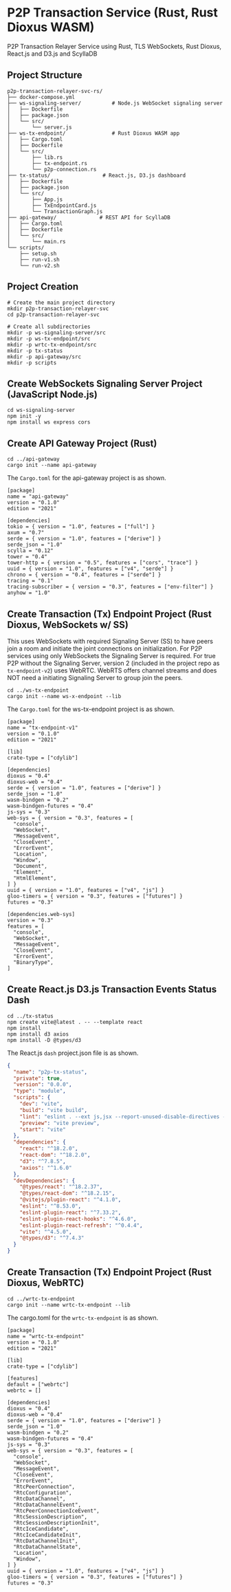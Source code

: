 # P2P Transaction Service (Rust, Rust Dioxus WASM)
P2P Transaction Relayer Service using Rust, TLS WebSockets, Rust Dioxus, React.js and D3.js and ScyllaDB


## Project Structure
```shell
p2p-transaction-relayer-svc-rs/
├── docker-compose.yml
├── ws-signaling-server/          # Node.js WebSocket signaling server
│   ├── Dockerfile
│   ├── package.json
│   └── src/
│       └── server.js
├── ws-tx-endpoint/               # Rust Dioxus WASM app
│   ├── Cargo.toml
│   ├── Dockerfile
│   └── src/
│       ├── lib.rs
│       ├── tx-endpoint.rs
│       └── p2p-connection.rs
├── tx-status/                 # React.js, D3.js dashboard
│   ├── Dockerfile
│   ├── package.json
│   └── src/
│       ├── App.js
│       ├── TxEndpointCard.js
│       └── TransactionGraph.js
├── api-gateway/              # REST API for ScyllaDB
│   ├── Cargo.toml
│   ├── Dockerfile
│   └── src/
│       └── main.rs
└── scripts/
    ├── setup.sh
    ├── run-v1.sh
    └── run-v2.sh
```


## Project Creation

```shell
# Create the main project directory
mkdir p2p-transaction-relayer-svc
cd p2p-transaction-relayer-svc

# Create all subdirectories
mkdir -p ws-signaling-server/src
mkdir -p ws-tx-endpoint/src
mkdir -p wrtc-tx-endpoint/src
mkdir -p tx-status
mkdir -p api-gateway/src
mkdir -p scripts
```


## Create WebSockets Signaling Server Project (JavaScript Node.js)

```shell
cd ws-signaling-server
npm init -y
npm install ws express cors
```


## Create API Gateway Project (Rust)

```shell
cd ../api-gateway
cargo init --name api-gateway
```

The `Cargo.toml` for the api-gateway project is as shown.

```shell
[package]
name = "api-gateway"
version = "0.1.0"
edition = "2021"

[dependencies]
tokio = { version = "1.0", features = ["full"] }
axum = "0.7"
serde = { version = "1.0", features = ["derive"] }
serde_json = "1.0"
scylla = "0.12"
tower = "0.4"
tower-http = { version = "0.5", features = ["cors", "trace"] }
uuid = { version = "1.0", features = ["v4", "serde"] }
chrono = { version = "0.4", features = ["serde"] }
tracing = "0.1"
tracing-subscriber = { version = "0.3", features = ["env-filter"] }
anyhow = "1.0"
```


## Create Transaction (Tx) Endpoint Project (Rust Dioxus, WebSockets w/ SS)

This uses WebSockets with required Signaling Server (SS) to have peers join a room and initiate the joint
connections on initialization. For P2P services using only WebSockets the Signaling Server is required. For true P2P without the Signaling Server, version 2 (included in the project repo as `tx-endpoint-v2`) uses WebRTC. WebRTS offers channel streams and does NOT need a initiating Signaling Server to group join the peers.

```shell
cd ../ws-tx-endpoint
cargo init --name ws-x-endpoint --lib
```

The `Cargo.toml` for the ws-tx-endpoint project is as shown.

```shell
[package]
name = "tx-endpoint-v1"
version = "0.1.0"
edition = "2021"

[lib]
crate-type = ["cdylib"]

[dependencies]
dioxus = "0.4"
dioxus-web = "0.4"
serde = { version = "1.0", features = ["derive"] }
serde_json = "1.0"
wasm-bindgen = "0.2"
wasm-bindgen-futures = "0.4"
js-sys = "0.3"
web-sys = { version = "0.3", features = [
  "console",
  "WebSocket",
  "MessageEvent",
  "CloseEvent",
  "ErrorEvent",
  "Location",
  "Window",
  "Document",
  "Element",
  "HtmlElement",
] }
uuid = { version = "1.0", features = ["v4", "js"] }
gloo-timers = { version = "0.3", features = ["futures"] }
futures = "0.3"

[dependencies.web-sys]
version = "0.3"
features = [
  "console",
  "WebSocket",
  "MessageEvent",
  "CloseEvent",
  "ErrorEvent",
  "BinaryType",
]
```


## Create React.js D3.js Transaction Events Status Dash 

```shell
cd ../tx-status
npm create vite@latest . -- --template react
npm install
npm install d3 axios
npm install -D @types/d3
```

The React.js `dash` project.json file is as shown.

```json
{
  "name": "p2p-tx-status",
  "private": true,
  "version": "0.0.0",
  "type": "module",
  "scripts": {
    "dev": "vite",
    "build": "vite build",
    "lint": "eslint . --ext js,jsx --report-unused-disable-directives --max-warnings 0",
    "preview": "vite preview",
    "start": "vite"
  },
  "dependencies": {
    "react": "^18.2.0",
    "react-dom": "^18.2.0",
    "d3": "^7.8.5",
    "axios": "^1.6.0"
  },
  "devDependencies": {
    "@types/react": "^18.2.37",
    "@types/react-dom": "^18.2.15",
    "@vitejs/plugin-react": "^4.1.0",
    "eslint": "^8.53.0",
    "eslint-plugin-react": "^7.33.2",
    "eslint-plugin-react-hooks": "^4.6.0",
    "eslint-plugin-react-refresh": "^0.4.4",
    "vite": "^4.5.0",
    "@types/d3": "^7.4.3"
  }
}
```


## Create Transaction (Tx) Endpoint Project (Rust Dioxus, WebRTC)

```shell
cd ../wrtc-tx-endpoint
cargo init --name wrtc-tx-endpoint --lib
```

The cargo.toml for the `wrtc-tx-endpoint` is as shown.

```shell
[package]
name = "wrtc-tx-endpoint"
version = "0.1.0"
edition = "2021"

[lib]
crate-type = ["cdylib"]

[features]
default = ["webrtc"]
webrtc = []

[dependencies]
dioxus = "0.4"
dioxus-web = "0.4"
serde = { version = "1.0", features = ["derive"] }
serde_json = "1.0"
wasm-bindgen = "0.2"
wasm-bindgen-futures = "0.4"
js-sys = "0.3"
web-sys = { version = "0.3", features = [
  "console",
  "WebSocket",
  "MessageEvent",
  "CloseEvent",
  "ErrorEvent",
  "RtcPeerConnection",
  "RtcConfiguration",
  "RtcDataChannel",
  "RtcDataChannelEvent",
  "RtcPeerConnectionIceEvent",
  "RtcSessionDescription",
  "RtcSessionDescriptionInit",
  "RtcIceCandidate",
  "RtcIceCandidateInit",
  "RtcDataChannelInit",
  "RtcDataChannelState",
  "Location",
  "Window",
] }
uuid = { version = "1.0", features = ["v4", "js"] }
gloo-timers = { version = "0.3", features = ["futures"] }
futures = "0.3"
```




